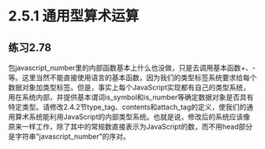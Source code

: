 # 2.5.1 通用型算术运算
## 练习2.78
包javascript_number里的内部函数基本上什么也没做，只是去调用基本函数+、-等。这里当然不能直接使用语言的基本函数，因为我们的类型标签系统要求给每个数据对象加类型标签。但是，事实上每个JavaScript实现都有自己的类型系统，用在系统内部，并提供基本谓词is_symbol和is_number等确定数据对象是否具有特定类型。请修改2.4.2节type_tag、contents和attach_tag的定义，使我们的通用算术系统能利用JavaScript的内部类型系统。也就是说，修改后的系统应该像原来一样工作，除了其中的常规数直接表示为JavaScript的数，而不用head部分是字符串"javascript_number"的序对。